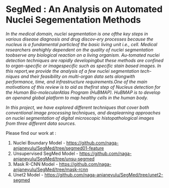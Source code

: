 # SegMed : An Analysis on Automated Nuclei Segementation Methods

*In  the  medical  domain,  nuclei  segmentation  is  one  ofthe key steps in various disease diagnosis and drug discov-ery processes because the nucleus is a fundamental particleof the basic living unit i.e., cell.  Medical researchers arehighly dependent on the quality of nuclei segmentation toobserve any biological reaction on a living organism.  Au-tomated nuclei detection techniques are rapidly developingbut these methods are confined to organ-specific or imagespecific such as specific stain based images.  In this report,we provide the analysis of a few nuclei segmentation tech-niques and their feasibility on multi-organ data sets alongwith  performance,  time,  and  infrastructure  requirements.One of the main motivations of this review is to aid as thefirst step of Nucleus detection for the Human Bio-molecularAtlas Program (HuBMAP). HuBMAP is to develop an openand global platform to map healthy cells in the human body.*

*In this project, we have explored different techniques that cover both conventional image processing techniques, and deeplearning approaches on nuclei segmentation of digital microscopic  histopathological  images  from  three  different data sources.*

Please find our work at :

1. Nuclei Boundary Model - https://github.com/naga-anjaneyulu/SegMed/tree/segmed01-feature
2. Unsupervised SegMed Model - https://github.com/naga-anjaneyulu/SegMed/tree/unsu-segmed
3. Mask R-CNN Model - https://github.com/naga-anjaneyulu/SegMed/tree/mask-rcnn
4. Unet2 Model  - https://github.com/naga-anjaneyulu/SegMed/tree/unet2-segmed

